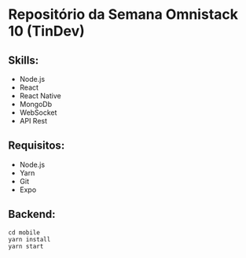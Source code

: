 # Repositório da Semana Omnistack 10 (TinDev)

## Skills:
- Node.js
- React 
- React Native
- MongoDb
- WebSocket
- API Rest

## Requisitos:
- Node.js
- Yarn
- Git
- Expo

## Backend:
```
cd mobile
yarn install
yarn start
```

